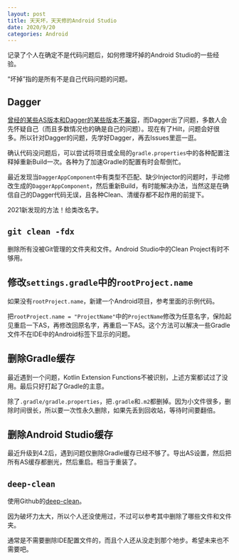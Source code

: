 ```yaml
---
layout: post
title: 天天坏，天天修的Android Studio
date: 2020/9/20
categories: Android
---
```


记录了个人在确定不是代码问题后，如何修理坏掉的Android Studio的一些经验。

<!--more-->

“坏掉”指的是所有不是自己代码问题的问题。

## Dagger

[曾经的某些AS版本和Dagger的某些版本不兼容](https://stackoverflow.com/a/52499659/5507158)，而Dagger出了问题，多数人会先怀疑自己（而且多数情况也的确是自己的问题）。现在有了Hilt，问题会好很多。所以针对Dagger的问题，先学好Dagger，再去Issues里逛一逛。

确认代码没问题后，可以尝试将项目或全局的`gradle.properties`中的各种配置注释掉重新Build一次。各种为了加速Gradle的配置有时会帮倒忙。

最近发现当`DaggerAppComponent`中有类型不匹配、缺少Injector的问题时，手动修改生成的`DaggerAppComponent`，然后重新Build，有时能解决办法，当然这是在确信自己的Dagger代码无误，且各种Clean、清缓存都不起作用的前提下。

2021新发现的方法！给类改名字。

## `git clean -fdx`

删除所有没被Git管理的文件夹和文件。Android Studio中的Clean Project有时不够用。

## 修改`settings.gradle`中的`rootProject.name`

如果没有`rootProject.name`，新建一个Android项目，参考里面的示例代码。

把`rootProject.name = "ProjectName"`中的`ProjectName`修改为任意名字，保险起见重启一下AS，再修改回原名字，再重启一下AS。这个方法可以解决一些Gradle文件不在IDE中的Android标签下显示的问题。

## 删除Gradle缓存

最近遇到一个问题，Kotlin Extension Functions不被识别，上述方案都试过了没用。最后只好打起了Gradle的主意。

除了`.gradle/gradle.properties`，把`.gradle`和`.m2`都删掉。因为小文件很多，删除时间很长，所以要一次性永久删除，如果先丢到回收站，等待时间要翻倍。

## 删除Android Studio缓存

最近升级到4.2后，遇到问题仅删除Gradle缓存已经不够了。导出AS设置，然后把所有AS缓存都删光，然后重启。相当于重装了。

## `deep-clean`

使用Github的[deep-clean](https://github.com/rock3r/deep-clean)。

因为破坏力太大，所以个人还没使用过，不过可以参考其中删除了哪些文件和文件夹。

通常是不需要删除IDE配置文件的，而且个人还从没走到那个地步。希望未来也不需要吧。
